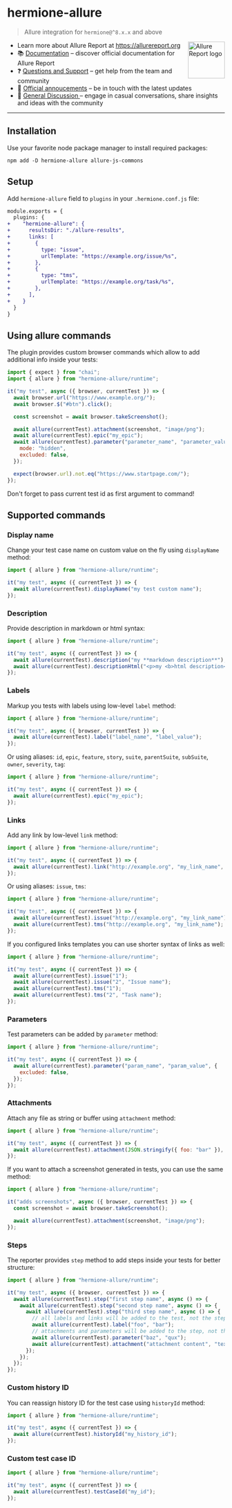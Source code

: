 # hermione-allure

> Allure integration for `hermione@^8.x.x` and above

[<img src="https://allurereport.org/public/img/allure-report.svg" height="85px" alt="Allure Report logo" align="right" />](https://allurereport.org "Allure Report")

- Learn more about Allure Report at https://allurereport.org
- 📚 [Documentation](https://allurereport.org/docs/) – discover official documentation for Allure Report
- ❓ [Questions and Support](https://github.com/orgs/allure-framework/discussions/categories/questions-support) – get help from the team and community
- 📢 [Official annoucements](https://github.com/orgs/allure-framework/discussions/categories/announcements) – be in touch with the latest updates
- 💬 [General Discussion ](https://github.com/orgs/allure-framework/discussions/categories/general-discussion) – engage in casual conversations, share insights and ideas with the community

---

## Installation

Use your favorite node package manager to install required packages:

```shell
npm add -D hermione-allure allure-js-commons
```

## Setup

Add `hermione-allure` field to `plugins` in your `.hermione.conf.js` file:

```diff
module.exports = {
  plugins: {
+    "hermione-allure": {
+      resultsDir: "./allure-results",
+      links: [
+        {
+          type: "issue",
+          urlTemplate: "https://example.org/issue/%s",
+        },
+        {
+          type: "tms",
+          urlTemplate: "https://example.org/task/%s",
+        },
+      ],
+    }
  }
}
```

## Using allure commands

The plugin provides custom browser commands which allow to add additional info
inside your tests:

```javascript
import { expect } from "chai";
import { allure } from "hermione-allure/runtime";

it("my test", async ({ browser, currentTest }) => {
  await browser.url("https://www.example.org/");
  await browser.$("#btn").click();

  const screenshot = await browser.takeScreenshot();

  await allure(currentTest).attachment(screenshot, "image/png");
  await allure(currentTest).epic("my_epic");
  await allure(currentTest).parameter("parameter_name", "parameter_value", {
    mode: "hidden",
    excluded: false,
  });

  expect(browser.url).not.eq("https://www.startpage.com/");
});
```

Don't forget to pass current test id as first argument to command!

## Supported commands

### Display name

Change your test case name on custom value on the fly using `displayName` method:

```js
import { allure } from "hermione-allure/runtime";

it("my test", async ({ currentTest }) => {
  await allure(currentTest).displayName("my test custom name");
});
```

### Description

Provide description in markdown or html syntax:

```js
import { allure } from "hermione-allure/runtime";

it("my test", async ({ currentTest }) => {
  await allure(currentTest).description("my **markdown description**");
  await allure(currentTest).descriptionHtml("<p>my <b>html description</b></p>");
});
```

### Labels

Markup you tests with labels using low-level `label` method:

```js
import { allure } from "hermione-allure/runtime";

it("my test", async ({ browser, currentTest }) => {
  await allure(currentTest).label("label_name", "label_value");
});
```

Or using aliases: `id`, `epic`, `feature`, `story`, `suite`, `parentSuite`, `subSuite`,
`owner`, `severity`, `tag`:

```js
import { allure } from "hermione-allure/runtime";

it("my test", async ({ currentTest }) => {
  await allure(currentTest).epic("my_epic");
});
```

### Links

Add any link by low-level `link` method:

```js
import { allure } from "hermione-allure/runtime";

it("my test", async ({ currentTest }) => {
  await allure(currentTest).link("http://example.org", "my_link_name", "my_link_type");
});
```

Or using aliases: `issue`, `tms`:

```js
import { allure } from "hermione-allure/runtime";

it("my test", async ({ currentTest }) => {
  await allure(currentTest).issue("http://example.org", "my_link_name");
  await allure(currentTest).tms("http://example.org", "my_link_name");
});
```

If you configured links templates you can use shorter syntax of links as well:

```js
import { allure } from "hermione-allure/runtime";

it("my test", async ({ currentTest }) => {
  await allure(currentTest).issue("1");
  await allure(currentTest).issue("2", "Issue name");
  await allure(currentTest).tms("1");
  await allure(currentTest).tms("2", "Task name");
});
```

### Parameters

Test parameters can be added by `parameter` method:

```js
import { allure } from "hermione-allure/runtime";

it("my test", async ({ currentTest }) => {
  await allure(currentTest).parameter("param_name", "param_value", {
    excluded: false,
  });
});
```

### Attachments

Attach any file as string or buffer using `attachment` method:

```js
import { allure } from "hermione-allure/runtime";

it("my test", async ({ currentTest }) => {
  await allure(currentTest).attachment(JSON.stringify({ foo: "bar" }), "application/json", "Attachment name");
});
```

If you want to attach a screenshot generated in tests, you can use the same method:

```js
import { allure } from "hermione-allure/runtime";

it("adds screenshots", async ({ browser, currentTest }) => {
  const screenshot = await browser.takeScreenshot();

  await allure(currentTest).attachment(screenshot, "image/png");
});
```

### Steps

The reporter provides `step` method to add steps inside your tests for better structure:

```js
import { allure } from "hermione-allure/runtime";

it("my test", async ({ browser, currentTest }) => {
  await allure(currentTest).step("first step name", async () => {
    await allure(currentTest).step("second step name", async () => {
      await allure(currentTest).step("third step name", async () => {
        // all labels and links will be added to the test, not the step
        await allure(currentTest).label("foo", "bar");
        // attachments and parameters will be added to the step, not the test
        await allure(currentTest).parameter("baz", "qux");
        await allure(currentTest).attachment("attachment content", "text/plain");
      });
    });
  });
});
```

### Custom history ID

You can reassign history ID for the test case using `historyId` method:

```js
import { allure } from "hermione-allure/runtime";

it("my test", async ({ currentTest }) => {
  await allure(currentTest).historyId("my_history_id");
});
```

### Custom test case ID

```js
import { allure } from "hermione-allure/runtime";

it("my test", async ({ currentTest }) => {
  await allure(currentTest).testCaseId("my_id");
});
```
